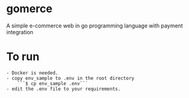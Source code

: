 # gomerce
A simple e-commerce web in go programming language with payment integration


# To run
    - Docker is needed.
    - copy env_sample to .env in the root directory
        ```$ cp env_sample .env```
    - edit the .env file to your requirements.